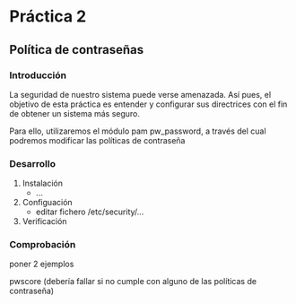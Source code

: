 # Práctica 2

## Política de contraseñas

### Introducción

La seguridad de nuestro sistema puede verse amenazada. Así pues, el objetivo de esta práctica es entender y configurar sus directrices con el fin de obtener un sistema más seguro.

Para ello, utilizaremos el módulo pam pw_password, a través del cual podremos modificar las políticas de contraseña

### Desarrollo

1. Instalación
   * ...
2. Configuación
   * editar fichero /etc/security/...
3. Verificación


### Comprobación

poner 2 ejemplos 

pwscore (debería fallar si no cumple con alguno de las políticas de contraseña)